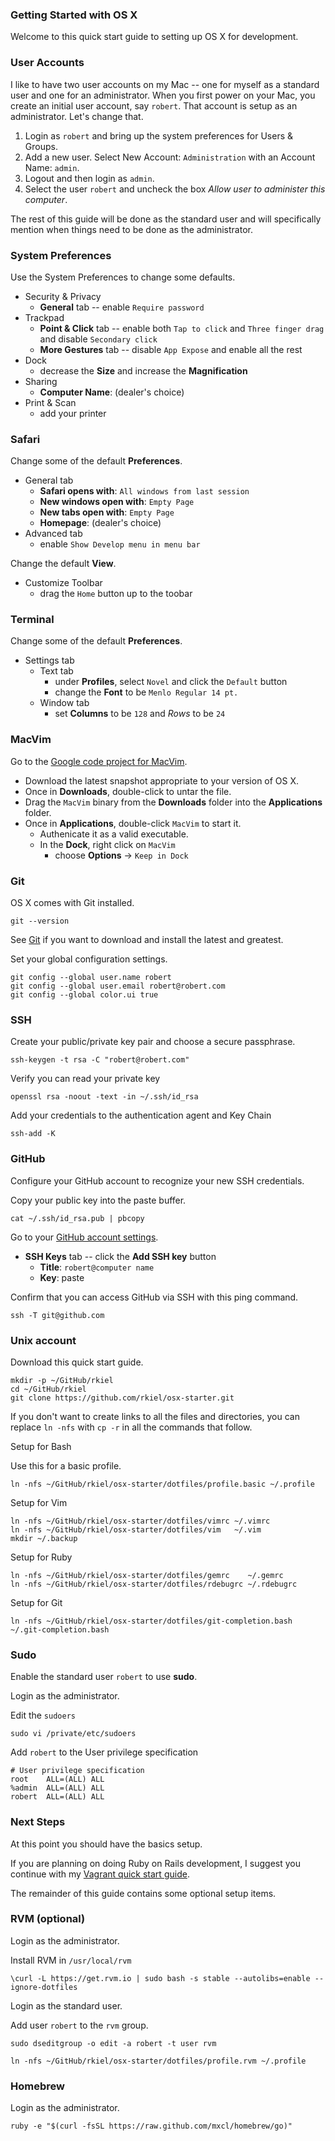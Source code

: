 ### Getting Started with OS X

Welcome to this quick start guide to setting up OS X for development.

### User Accounts

I like to have two user accounts on my Mac -- one for myself as a standard user and one for an administrator.
When you first power on your Mac, you create an initial user account, say `robert`.
That account is setup as an administrator.  Let's change that.

1. Login as `robert` and bring up the system preferences for Users & Groups.
2. Add a new user.  Select New Account: `Administration` with an Account Name: `admin`.
3. Logout and then login as `admin`.
4. Select the user `robert` and uncheck the box *Allow user to administer this computer*.

The rest of this guide will be done as the standard user and will specifically mention
when things need to be done as the administrator.

### System Preferences

Use the System Preferences to change some defaults.

* Security & Privacy
    * **General** tab -- enable `Require password`
* Trackpad
    * **Point & Click** tab -- enable both `Tap to click` and `Three finger drag` and disable `Secondary click`
    * **More Gestures** tab -- disable `App Expose` and enable all the rest
* Dock
    * decrease the **Size** and increase the **Magnification**
* Sharing
    * **Computer Name**: (dealer's choice)
* Print & Scan
    * add your printer

### Safari

Change some of the default **Preferences**.

* General tab
    * **Safari opens with**: `All windows from last session`
    * **New windows open with**: `Empty Page`
    * **New tabs open with**: `Empty Page`
    * **Homepage**: (dealer's choice)
* Advanced tab
    * enable `Show Develop menu in menu bar`

Change the default **View**.

* Customize Toolbar
    * drag the `Home` button up to the toobar

### Terminal

Change some of the default **Preferences**.

* Settings tab
    * Text tab
        * under **Profiles**, select `Novel` and click the `Default` button
        * change the **Font** to be `Menlo Regular 14 pt.`
    * Window tab
        * set **Columns** to be `128` and *Rows* to be `24`

### MacVim

Go to the [Google code project for MacVim](http://code.google.com/p/macvim/).

* Download the latest snapshot appropriate to your version of OS X.
* Once in **Downloads**, double-click to untar the file.
* Drag the `MacVim` binary from the **Downloads** folder into the **Applications** folder.
* Once in **Applications**, double-click `MacVim` to start it.
    * Authenicate it as a valid executable.
    * In the **Dock**, right click on `MacVim`
        * choose **Options** -> `Keep in Dock`

### Git

OS X comes with Git installed.

```unix
git --version
```

See [Git](http://git-scm.com) if you want to download and install the latest and greatest.

Set your global configuration settings.

```unix
git config --global user.name robert
git config --global user.email robert@robert.com
git config --global color.ui true
```

### SSH

Create your public/private key pair and choose a secure passphrase.

```unix
ssh-keygen -t rsa -C "robert@robert.com"
```

Verify you can read your private key

```unix
openssl rsa -noout -text -in ~/.ssh/id_rsa
```

Add your credentials to the authentication agent and Key Chain

```unix
ssh-add -K
```

### GitHub

Configure your GitHub account to recognize your new SSH credentials.

Copy your public key into the paste buffer.

```unix
cat ~/.ssh/id_rsa.pub | pbcopy
```

Go to your [GitHub account settings](https://github.com/settings/ssh).

* **SSH Keys** tab --  click the **Add SSH key** button
    * **Title**: `robert@computer name`
    * **Key**: paste

Confirm that you can access GitHub via SSH with this ping command.

```unix
ssh -T git@github.com
```

### Unix account

Download this quick start guide.

```unix
mkdir -p ~/GitHub/rkiel
cd ~/GitHub/rkiel
git clone https://github.com/rkiel/osx-starter.git
```

If you don't want to create links to all the files and directories,
you can replace `ln -nfs` with `cp -r` in all the commands that follow.

Setup for Bash

Use this for a basic profile.

```unix
ln -nfs ~/GitHub/rkiel/osx-starter/dotfiles/profile.basic ~/.profile
```

Setup for Vim

```unix
ln -nfs ~/GitHub/rkiel/osx-starter/dotfiles/vimrc ~/.vimrc
ln -nfs ~/GitHub/rkiel/osx-starter/dotfiles/vim   ~/.vim
mkdir ~/.backup
```

Setup for Ruby

```unix
ln -nfs ~/GitHub/rkiel/osx-starter/dotfiles/gemrc    ~/.gemrc
ln -nfs ~/GitHub/rkiel/osx-starter/dotfiles/rdebugrc ~/.rdebugrc
```

Setup for Git

```unix
ln -nfs ~/GitHub/rkiel/osx-starter/dotfiles/git-completion.bash ~/.git-completion.bash
```

### Sudo

Enable the standard user `robert` to use **sudo**.

Login as the administrator.

Edit the `sudoers`

```unix
sudo vi /private/etc/sudoers
```

Add `robert` to the User privilege specification

```unix
# User privilege specification
root    ALL=(ALL) ALL
%admin  ALL=(ALL) ALL
robert  ALL=(ALL) ALL
```

### Next Steps

At this point you should have the basics setup.

If you are planning on doing Ruby on Rails development,
I suggest you continue with my [Vagrant quick start guide](https://github.com/rkiel/vagrant-starter).

The remainder of this guide contains some optional setup items.

### RVM (optional)

Login as the administrator.

Install RVM in `/usr/local/rvm`

```unix
\curl -L https://get.rvm.io | sudo bash -s stable --autolibs=enable --ignore-dotfiles
```

Login as the standard user.

Add user `robert` to the `rvm` group.

```unix
sudo dseditgroup -o edit -a robert -t user rvm
```

```unix
ln -nfs ~/GitHub/rkiel/osx-starter/dotfiles/profile.rvm ~/.profile
```


### Homebrew

Login as the administrator.

```unix
ruby -e "$(curl -fsSL https://raw.github.com/mxcl/homebrew/go)"
```


